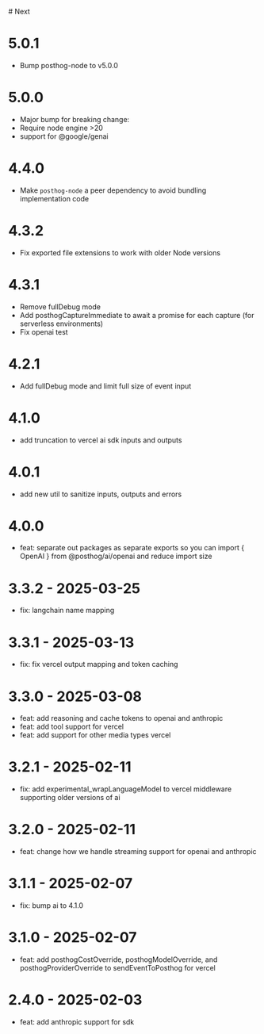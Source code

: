 # Next

# 5.0.1

- Bump posthog-node to v5.0.0

# 5.0.0

- Major bump for breaking change:
- Require node engine >20
- support for @google/genai

# 4.4.0

- Make `posthog-node` a peer dependency to avoid bundling implementation code

# 4.3.2

- Fix exported file extensions to work with older Node versions

# 4.3.1

- Remove fullDebug mode
- Add posthogCaptureImmediate to await a promise for each capture (for serverless environments)
- Fix openai test

# 4.2.1

- Add fullDebug mode and limit full size of event input

# 4.1.0

- add truncation to vercel ai sdk inputs and outputs

# 4.0.1

- add new util to sanitize inputs, outputs and errors

# 4.0.0

- feat: separate out packages as separate exports so you can import { OpenAI } from @posthog/ai/openai and reduce import size

# 3.3.2 - 2025-03-25

- fix: langchain name mapping

# 3.3.1 - 2025-03-13

- fix: fix vercel output mapping and token caching

# 3.3.0 - 2025-03-08

- feat: add reasoning and cache tokens to openai and anthropic
- feat: add tool support for vercel
- feat: add support for other media types vercel

# 3.2.1 - 2025-02-11

- fix: add experimental_wrapLanguageModel to vercel middleware supporting older versions of ai

# 3.2.0 - 2025-02-11

- feat: change how we handle streaming support for openai and anthropic

# 3.1.1 - 2025-02-07

- fix: bump ai to 4.1.0

# 3.1.0 - 2025-02-07

- feat: add posthogCostOverride, posthogModelOverride, and posthogProviderOverride to sendEventToPosthog for vercel

# 2.4.0 - 2025-02-03

- feat: add anthropic support for sdk
